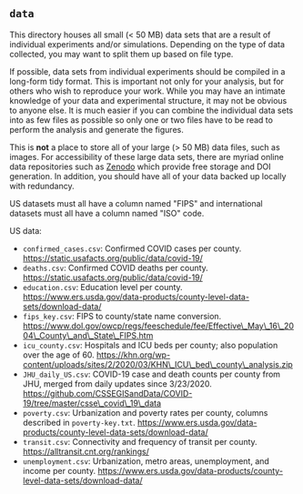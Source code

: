 ## `data`

This directory houses all small (< 50 MB) data sets that are a result of individual experiments and/or simulations. Depending on the type of data collected, you may want to split them up based on file type.

If possible, data sets from individual experiments should be compiled in a long-form tidy format. This is important not only for your analysis, but for others who wish to reproduce your work. While you may have an intimate knowledge of your data and experimental structure, it may not be obvious to anyone else. It is much easier if you can combine the individual data sets into as few files as possible so only one or two files have to be read to perform the analysis and generate the figures. 

This is **not** a place to store all of your large (> 50 MB) data files, such as images. For accessibility of these large data sets, there are myriad online data repositories such as [Zenodo](https://zenodo.org) which provide free storage and DOI generation. In addition, you should have all of your data backed up locally with redundancy.

US datasets must all have a column named "FIPS" and international datasets must all have a column named "ISO" code.

US data:
* `confirmed_cases.csv`: Confirmed COVID cases per county. https://static.usafacts.org/public/data/covid-19/
* `deaths.csv`: Confirmed COVID deaths per county. https://static.usafacts.org/public/data/covid-19/
* `education.csv`: Education level per county. https://www.ers.usda.gov/data-products/county-level-data-sets/download-data/
* `fips_key.csv`: FIPS to county/state name conversion. https://www.dol.gov/owcp/regs/feeschedule/fee/Effective\_May\_16\_2004\_County\_and\_State\_FIPS.htm
* `icu_county.csv`: Hospitals and ICU beds per county; also population over the age of 60. https://khn.org/wp-content/uploads/sites/2/2020/03/KHN\_ICU\_bed\_county\_analysis.zip
* `JHU_daily_US.csv`: COVID-19 case and death counts per county from JHU, merged from daily updates since 3/23/2020. https://github.com/CSSEGISandData/COVID-19/tree/master/csse\_covid\_19\_data
* `poverty.csv`: Urbanization and poverty rates per county, columns described in `poverty-key.txt`. https://www.ers.usda.gov/data-products/county-level-data-sets/download-data/
* `transit.csv`: Connectivity and frequency of transit per county. https://alltransit.cnt.org/rankings/
* `unemployment.csv`: Urbanization, metro areas, unemployment, and income per county. https://www.ers.usda.gov/data-products/county-level-data-sets/download-data/